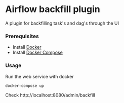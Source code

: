 # Airflow backfill plugin
A plugin for backfilling task's and dag's through the UI


### Prerequisites

- Install [Docker](https://www.docker.com/)
- Install [Docker Compose](https://docs.docker.com/compose/install/)

### Usage

Run the web service with docker

```
docker-compose up 
```

Check http://localhost:8080/admin/backfill
